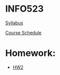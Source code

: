 # INFO523

[Syllabus](https://d2l.arizona.edu/d2l/le/content/805675/viewContent/7513456/View)

[Course Schedule](https://d2l.arizona.edu/d2l/le/content/805675/viewContent/7513457/View)


# Homework:

* [HW2](1sKDYoLaxYXK2GnJAbABoMdTejlT1p2Z_Dap87IL_GAI)
